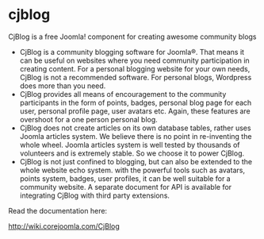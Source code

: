 # cjblog
CjBlog is a free Joomla! component for creating awesome community blogs

* CjBlog is a community blogging software for Joomla®. That means it can be useful on websites where you need community participation in creating content. For a personal blogging website for your own needs, CjBlog is not a recommended software. For personal blogs, Wordpress does more than you need.
* CjBlog provides all means of encouragement to the community participants in the form of points, badges, personal blog page for each user, personal profile page, user avatars etc. Again, these features are overshoot for a one person personal blog.
* CjBlog does not create articles on its own database tables, rather uses Joomla articles system. We believe there is no point in re-inventing the whole wheel. Joomla articles system is well tested by thousands of volunteers and is extremely stable. So we choose it to power CjBlog. 
* CjBlog is not just confined to blogging, but can also be extended to the whole website echo system. with the powerful tools such as avatars, points system, badges, user profiles, it can be well suitable for a community website. A separate document for API is available for integrating CjBlog with third party extensions.

Read the documentation here:

http://wiki.corejoomla.com/CjBlog
